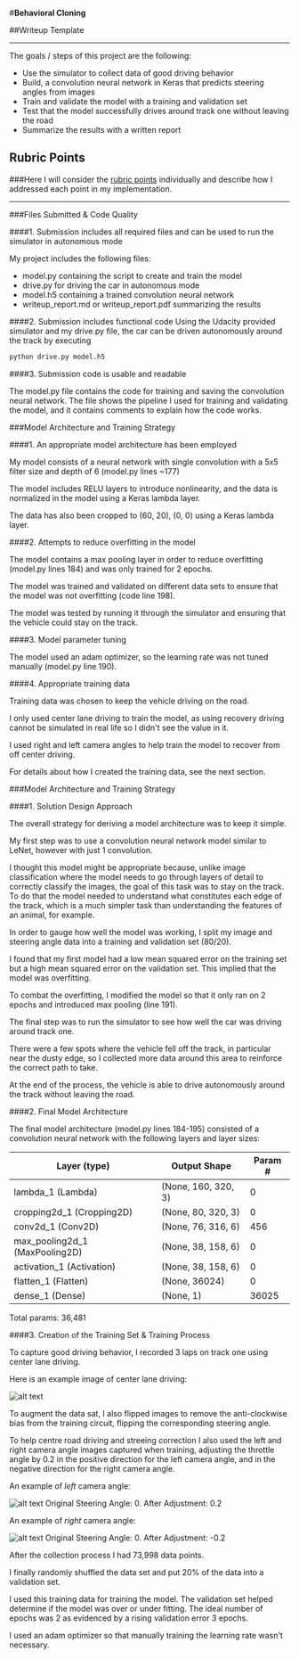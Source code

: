 #**Behavioral Cloning** 

##Writeup Template

---

The goals / steps of this project are the following:
* Use the simulator to collect data of good driving behavior
* Build, a convolution neural network in Keras that predicts steering angles from images
* Train and validate the model with a training and validation set
* Test that the model successfully drives around track one without leaving the road
* Summarize the results with a written report


[//]: # (Image References)

[image1]: ./examples/placeholder.png "Model Visualization"
[image2]: ./examples/placeholder.png "Grayscaling"
[image3]: ./examples/placeholder_small.png "Recovery Image"
[image4]: ./examples/placeholder_small.png "Recovery Image"
[image5]: ./examples/placeholder_small.png "Recovery Image"
[image6]: ./examples/placeholder_small.png "Normal Image"
[image7]: ./examples/placeholder_small.png "Flipped Image"

## Rubric Points
###Here I will consider the [rubric points](https://review.udacity.com/#!/rubrics/432/view) individually and describe how I addressed each point in my implementation.  

---
###Files Submitted & Code Quality

####1. Submission includes all required files and can be used to run the simulator in autonomous mode

My project includes the following files:
* model.py containing the script to create and train the model
* drive.py for driving the car in autonomous mode
* model.h5 containing a trained convolution neural network 
* writeup_report.md or writeup_report.pdf summarizing the results

####2. Submission includes functional code
Using the Udacity provided simulator and my drive.py file, the car can be driven autonomously around the track by executing 
```sh
python drive.py model.h5
```

####3. Submission code is usable and readable

The model.py file contains the code for training and saving the convolution neural network. The file shows the pipeline I used for training and validating the model, and it contains comments to explain how the code works.

###Model Architecture and Training Strategy

####1. An appropriate model architecture has been employed

My model consists of a neural network with single convolution with a 5x5 filter size 
and depth of 6 (model.py lines ~177) 

The model includes RELU layers to introduce nonlinearity, and the data is normalized in the model using a Keras lambda layer. 

The data has also been cropped to (60, 20), (0, 0) using a Keras lambda layer.

####2. Attempts to reduce overfitting in the model

The model contains a max pooling layer in order to reduce overfitting (model.py lines 184) and was only trained for 2 epochs.

The model was trained and validated on different data sets to ensure that the model was not overfitting (code line 198). 

The model was tested by running it through the simulator and ensuring that the vehicle could stay on the track.

####3. Model parameter tuning

The model used an adam optimizer, so the learning rate was not tuned manually (model.py line 190).

####4. Appropriate training data

Training data was chosen to keep the vehicle driving on the road. 

I only used center lane driving to train the model, as using recovery driving cannot be simulated in real life so I didn't see the value in it.

I used right and left camera angles to help train the model to recover from off center driving.

For details about how I created the training data, see the next section. 

###Model Architecture and Training Strategy

####1. Solution Design Approach

The overall strategy for deriving a model architecture was to keep it simple. 

My first step was to use a convolution neural network model similar to LeNet, however with just 1
convolution.

I thought this model might be appropriate because, unlike image classification where the model needs to go through layers of detail to correctly classify the images, the goal of this task was to stay on the track. To do that the model needed to understand what constitutes each edge of the track, which is a much simpler task than understanding the features of an animal, for example.

In order to gauge how well the model was working, I split my image and steering angle data into a training and validation set (80/20). 

I found that my first model had a low mean squared error on the training set but a high mean squared error on the validation set. This implied that the model was overfitting. 

To combat the overfitting, I modified the model so that it only ran on 2 epochs and introduced max pooling (line 191).

The final step was to run the simulator to see how well the car was driving around track one. 

There were a few spots where the vehicle fell off the track, in particular near the dusty edge, so I collected more data around this area to reinforce the correct path to take.

At the end of the process, the vehicle is able to drive autonomously around the track without leaving the road.

####2. Final Model Architecture

The final model architecture (model.py lines 184-195) consisted of a convolution neural network with the following layers and layer sizes:

| Layer (type)                   | Output Shape        | Param # |
|--------------------------------|---------------------|---------|
| lambda_1 (Lambda)              | (None, 160, 320, 3) | 0       |
| cropping2d_1 (Cropping2D)      | (None, 80, 320, 3)  | 0       |
| conv2d_1 (Conv2D)              | (None, 76, 316, 6)  | 456     |
| max_pooling2d_1 (MaxPooling2D) | (None, 38, 158, 6)  | 0       |
| activation_1 (Activation)      | (None, 38, 158, 6)  | 0       |
| flatten_1 (Flatten)            | (None, 36024)       | 0       |
| dense_1 (Dense)                | (None, 1)           | 36025   |

Total params: 36,481

####3. Creation of the Training Set & Training Process

To capture good driving behavior, I recorded 3 laps on track one using center lane driving. 

Here is an example image of center lane driving:

![alt text](https://raw.githubusercontent.com/dpdenton/CarND-Behavioral-Cloning-P3/master/examples/center_camera.jpg)

To augment the data sat, I also flipped images to remove the anti-clockwise bias from the training circuit, flipping the corresponding steering angle.

To help centre road driving and streeing correction I also used the left and right camera angle images captured when training, adjusting the throttle angle by 0.2 in the positive direction for the left camera angle, and in the negative direction for the right camera angle.

An example of *left* camera angle:

![alt text](https://raw.githubusercontent.com/dpdenton/CarND-Behavioral-Cloning-P3/master/examples/left_camera.jpg)
Original Steering Angle: 0. After Adjustment: 0.2

An example of *right* camera angle:

![alt text](https://raw.githubusercontent.com/dpdenton/CarND-Behavioral-Cloning-P3/master/examples/right_camera.jpg)
Original Steering Angle: 0. After Adjustment: -0.2
 
After the collection process I had 73,998 data points.

I finally randomly shuffled the data set and put 20% of the data into a validation set. 

I used this training data for training the model. The validation set helped 
determine if the model was over or under fitting. The ideal number of epochs 
was 2 as evidenced by a rising validation error 3 epochs.
 
I used an adam optimizer so that manually training the learning rate wasn't necessary.
